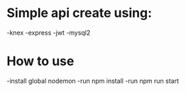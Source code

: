 # Simple api create using:
 -knex
 -express
 -jwt
 -mysql2

 # How to use
 -install global nodemon
 -run npm install
 -run npm run start
